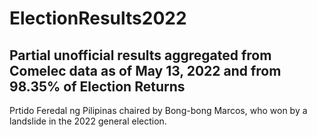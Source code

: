 # ElectionResults2022

## Partial unofficial results aggregated from Comelec data as of May 13, 2022 and from 98.35% of Election Returns

Prtido Feredal ng Pilipinas chaired by Bong-bong Marcos, who won by a landslide in the 2022 general election.

